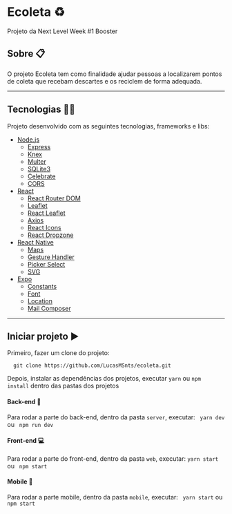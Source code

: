 # Ecoleta ♻️
Projeto da Next Level Week #1 Booster

## Sobre 📋

O projeto Ecoleta tem como finalidade ajudar pessoas a localizarem pontos de coleta que recebam descartes e os reciclem de forma adequada.

---

## Tecnologias 👨‍💻

Projeto desenvolvido com as seguintes tecnologias, frameworks e libs:
- [Node.js](https://nodejs.org/en)
  - [Express](https://expressjs.com/pt-br/)
  - [Knex](http://knexjs.org/)
  - [Multer](https://github.com/expressjs/multer)
  - [SQLite3](https://www.sqlitetutorial.net/sqlite-nodejs/)
  - [Celebrate](https://github.com/arb/celebrate)
  - [CORS](https://expressjs.com/en/resources/middleware/cors.html)
- [React](https://pt-br.reactjs.org/)
  - [React Router DOM](https://reacttraining.com/react-router/web/guides/quick-start)
  - [Leaflet](https://leafletjs.com/)
  - [React Leaflet](https://react-leaflet.js.org/)
  - [Axios](https://github.com/axios/axios)
  - [React Icons](https://react-icons.github.io/react-icons/)
  - [React Dropzone](https://react-dropzone.js.org/)
- [React Native](https://reactnative.dev/)
  - [Maps](https://github.com/react-native-community/react-native-maps)
  - [Gesture Handler](https://docs.swmansion.com/react-native-gesture-handler/)
  - [Picker Select](https://www.npmjs.com/package/react-native-picker-select)
  - [SVG](https://github.com/react-native-community/react-native-svg)
- [Expo](https://expo.io/)
  - [Constants](https://docs.expo.io/versions/latest/sdk/constants/)
  - [Font](https://docs.expo.io/versions/latest/sdk/font/)
  - [Location](https://docs.expo.io/versions/latest/sdk/location/)
  - [Mail Composer](https://docs.expo.io/versions/latest/sdk/mail-composer/)

---

## Iniciar projeto ▶️

Primeiro, fazer um clone do projeto:
```
  git clone https://github.com/LucasMSnts/ecoleta.git
```

Depois, instalar as dependências dos projetos, executar ```yarn``` ou ```npm install``` dentro das pastas dos projetos

#### Back-end 💭

Para rodar a parte do back-end, dentro da pasta ```server```, executar:
```  yarn dev ``` ou ```  npm run dev ```

#### Front-end 💻

Para rodar a parte do front-end, dentro da pasta ```web```, executar:
``` yarn start  ``` ou ```  npm start ```

#### Mobile 📱

Para rodar a parte mobile, dentro da pasta ```mobile```, executar:
``` yarn start``` ou ```  npm start ```
